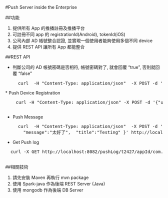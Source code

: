 #Push Server inside the Enterprise

##功能
1. 提供所有 App 的推播註冊及推播平台
2. 可註冊不同 app 的 registrationId(Android), tokenId(iOS)
3. 公司內部 AD 帳號整合認證, 並實現一個使用者能夠使用多個不同 device
4. 提供 REST API 讓所有 App 都能整合

##REST API
* 判斷公司的 AD 帳號密碼是否相符, 帳號密碼對了, 就會回覆 “true”, 否則就回覆 “false”
    <pre>
    curl  -H "Content-Type: application/json"  -X POST -d '{"username": "t2427","password":"12345"}'  http://localhost:8082/adAuth
 </pre>
* Push Device Registration
    <pre>
    curl -H "Content-Type: application/json" -X POST -d '{"userId": "t2427","appId":"com.testritegroup.itpush", "uuid":"1234","devicePlatform":"iOS","regId":"regid12345"}'  http://localhost:8082/pushRegister
 </pre>

* Push Message
     <pre>
    curl  -H "Content-Type: application/json"  -X POST -d '{"appId":"com.testritegroup.app.testriteItPush",   "receiverUserId":"t2427", \
	  "message":"太好了",  "title":"Testing" }' http://localhost:8082/sendPush
 </pre>

* Get Push log
 <pre>
  curl -X GET http://localhost:8082/pushLog/t2427/appId/com.testritegroup.app.testriteItPush
 </pre>
##相關技術
1. 請先安裝 Maven 再執行 mvn package
2. 使用 Spark-java 作為後端 REST Server (Java)
3. 使用 mongodb 作為後端 DB Server
